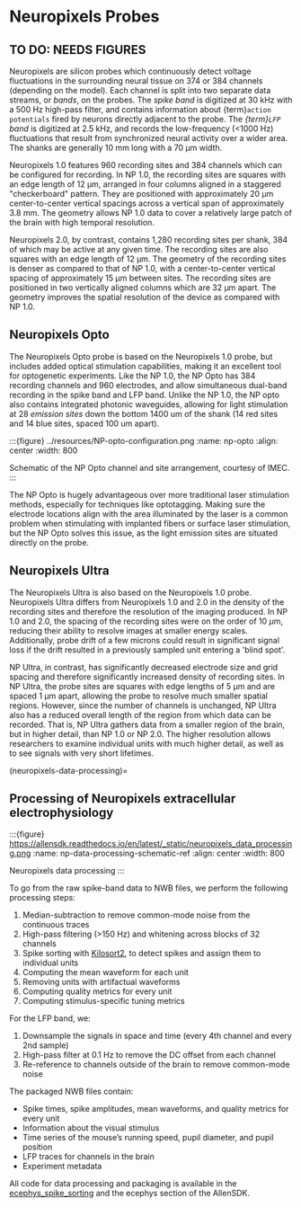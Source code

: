 # Neuropixels Probes

## TO DO: NEEDS FIGURES

Neuropixels are silicon probes which continuously detect voltage fluctuations in the surrounding neural tissue on 374 or 384 channels (depending on the model). Each channel is split into two separate data streams, or *bands*, on the probes. The *spike band* is digitized at 30 kHz with a 500 Hz high-pass filter, and contains information about {term}`action potentials` fired by neurons directly adjacent to the probe. The *{term}`LFP` band* is digitized at 2.5 kHz, and records the low-frequency (<1000 Hz) fluctuations that result from synchronized neural activity over a wider area. The shanks are generally 10 mm long with a 70 µm width.

Neuropixels 1.0 features 960 recording sites and 384 channels which can be configured for recording. In NP 1.0, the recording sites are squares with an edge length of 12 µm, arranged in four columns aligned in a staggered "checkerboard" pattern. They are positioned with approximately 20 µm center-to-center vertical spacings across a vertical span of approximately 3.8 mm. The geometry allows NP 1.0 data to cover a relatively large patch of the brain with high temporal resolution.

Neuropixels 2.0, by contrast, contains 1,280 recording sites per shank, 384 of which may be active at any given time. The recording sites are also squares with an edge length of 12 µm. The geometry of the recording sites is denser as compared to that of NP 1.0, with a center-to-center vertical spacing of approximately 15 µm between sites. The recording sites are positioned in two vertically aligned columns which are 32 µm apart. The geometry improves the spatial resolution of the device as compared with NP 1.0.

## Neuropixels Opto

The Neuropixels Opto probe is based on the Neuropixels 1.0 probe, but includes added optical stimulation capabilities, making it an excellent tool for optogenetic experiments. Like the NP 1.0, the NP Opto has 384 recording channels and 960 electrodes, and allow simultaneous dual-band recording in the spike band and LFP band. Unlike the NP 1.0, the NP opto also contains integrated photonic waveguides, allowing for light stimulation at 28 *emission sites* down the bottom 1400 um of the shank (14 red sites and 14 blue sites, spaced 100 um apart).

:::{figure} ../resources/NP-opto-configuration.png
:name: np-opto
:align: center
:width: 800

Schematic of the NP Opto channel and site arrangement, courtesy of IMEC.
:::

The NP Opto is hugely advantageous over more traditional laser stimulation methods, especially for techniques like optotagging. Making sure the electrode locations align with the area illuminated by the laser is a common problem when stimulating with implanted fibers or surface laser stimulation, but the NP Opto solves this issue, as the light emission sites are situated directly on the probe.

## Neuropixels Ultra

The Neuropixels Ultra is also based on the Neuropixels 1.0 probe. Neuropixels Ultra differs from Neuropixels 1.0 and 2.0 in the density of the recording sites and therefore the resolution of the imaging produced. In NP 1.0 and 2.0, the spacing of the recording sites were on the order of 10 $\mu$m, reducing their ability to resolve images at smaller energy scales. Additionally, probe drift of a few microns could result in significant signal loss if the drift resulted in a previously sampled unit entering a 'blind spot'.

NP Ultra, in contrast, has significantly decreased electrode size and grid spacing and therefore significantly increased density of recording sites. In NP Ultra, the probe sites are squares with edge lengths of 5 µm and are spaced 1 µm apart, allowing the probe to resolve much smaller spatial regions. However, since the number of channels is unchanged, NP Ultra also has a reduced overall length of the region from which data can be recorded. That is, NP Ultra gathers data from a smaller region of the brain, but in higher detail, than NP 1.0 or NP 2.0. The higher resolution allows researchers to examine individual units with much higher detail, as well as to see signals with very short lifetimes.

(neuropixels-data-processing)=
## Processing of Neuropixels extracellular electrophysiology

:::{figure} https://allensdk.readthedocs.io/en/latest/_static/neuropixels_data_processing.png
:name: np-data-processing-schematic-ref
:align: center
:width: 800

Neuropixels data processing
:::

To go from the raw spike-band data to NWB files, we perform the following processing steps:

1. Median-subtraction to remove common-mode noise from the continuous traces
2. High-pass filtering (>150 Hz) and whitening across blocks of 32 channels
3. Spike sorting with [Kilosort2](https://github.com/MouseLand/Kilosort), to
   detect spikes and assign them to individual units
4. Computing the mean waveform for each unit
5. Removing units with artifactual waveforms
6. Computing quality metrics for every unit
7. Computing stimulus-specific tuning metrics

For the LFP band, we:

1. Downsample the signals in space and time (every 4th channel and every 2nd sample)
2. High-pass filter at 0.1 Hz to remove the DC offset from each channel
3. Re-reference to channels outside of the brain to remove common-mode noise

The packaged NWB files contain:

* Spike times, spike amplitudes, mean waveforms, and quality metrics for every unit
* Information about the visual stimulus
* Time series of the mouse’s running speed, pupil diameter, and pupil position
* LFP traces for channels in the brain
* Experiment metadata

All code for data processing and packaging is available in the
[ecephys_spike_sorting](https://github.com/alleninstitute/ecephys_spike_sorting)
and the ecephys section of the AllenSDK.